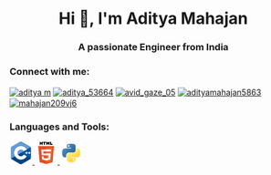 <h1 align="center">Hi 👋, I'm Aditya Mahajan</h1>
<h3 align="center">A passionate Engineer from India</h3>

<h3 align="left">Connect with me:</h3>
<p align="left">
<a href="https://linkedin.com/in/aditya m" target="blank"><img align="center" src="https://raw.githubusercontent.com/rahuldkjain/github-profile-readme-generator/master/src/images/icons/Social/linked-in-alt.svg" alt="aditya m" height="30" width="40" /></a>
<a href="https://instagram.com/aditya_53664" target="blank"><img align="center" src="https://raw.githubusercontent.com/rahuldkjain/github-profile-readme-generator/master/src/images/icons/Social/instagram.svg" alt="aditya_53664" height="30" width="40" /></a>
<a href="https://www.codechef.com/users/avid_gaze_05" target="blank"><img align="center" src="https://cdn.jsdelivr.net/npm/simple-icons@3.1.0/icons/codechef.svg" alt="avid_gaze_05" height="30" width="40" /></a>
<a href="https://www.leetcode.com/adityamahajan5863" target="blank"><img align="center" src="https://raw.githubusercontent.com/rahuldkjain/github-profile-readme-generator/master/src/images/icons/Social/leet-code.svg" alt="adityamahajan5863" height="30" width="40" /></a>
<a href="https://auth.geeksforgeeks.org/user/mahajan209vj6" target="blank"><img align="center" src="https://raw.githubusercontent.com/rahuldkjain/github-profile-readme-generator/master/src/images/icons/Social/geeks-for-geeks.svg" alt="mahajan209vj6" height="30" width="40" /></a>
</p>

<h3 align="left">Languages and Tools:</h3>
<p align="left"> <a href="https://www.w3schools.com/cpp/" target="_blank" rel="noreferrer"> <img src="https://raw.githubusercontent.com/devicons/devicon/master/icons/cplusplus/cplusplus-original.svg" alt="cplusplus" width="40" height="40"/> </a> <a href="https://www.w3.org/html/" target="_blank" rel="noreferrer"> <img src="https://raw.githubusercontent.com/devicons/devicon/master/icons/html5/html5-original-wordmark.svg" alt="html5" width="40" height="40"/> </a> <a href="https://www.python.org" target="_blank" rel="noreferrer"> <img src="https://raw.githubusercontent.com/devicons/devicon/master/icons/python/python-original.svg" alt="python" width="40" height="40"/> </a> </p>
